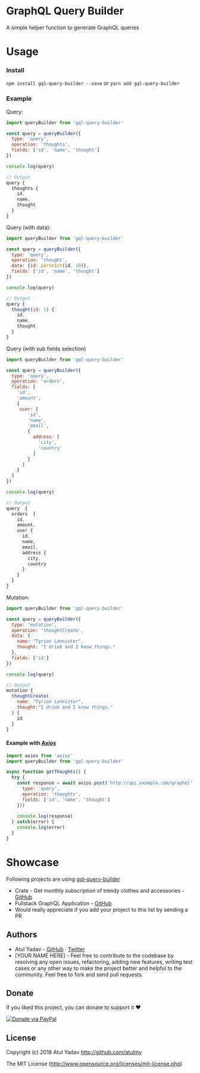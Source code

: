 # GraphQL Query Builder
A simple helper function to generate GraphQL queries

# Usage
### Install

`npm install gql-query-builder --save` or `yarn add gql-query-builder`

### Example

Query:
```javascript
import queryBuilder from 'gql-query-builder'

const query = queryBuilder({
  type: 'query',
  operation: 'thoughts',
  fields: ['id', 'name', 'thought']
})

console.log(query)

// Output
query {
  thoughts {
    id,
    name,
    thought
  }
}
```

Query (with data):
```javascript
import queryBuilder from 'gql-query-builder'

const query = queryBuilder({
  type: 'query',
  operation: 'thought',
  data: {id: parseInt(id, 10)},
  fields: ['id', 'name', 'thought']
})

console.log(query)

// Output
query {
  thought(id: 1) {
    id,
    name,
    thought
  }
}
```

Query (with sub fields selection)
```javascript
import queryBuilder from 'gql-query-builder'

const query = queryBuilder({
  type: 'query',
  operation: 'orders',
  fields: [
    'id',
    'amount',
    {
     user: [
        'id',
        'name',
        'email',
        {
          address: [
            'city',
            'country'
          ]
        }
      ]
    }
  ]
})

console.log(query)

// Output
query  {
  orders  {
    id, 
    amount, 
    user { 
      id, 
      name, 
      email, 
      address { 
        city, 
        country 
      } 
    }
  }
}
```

Mutation:
```javascript
import queryBuilder from 'gql-query-builder'

const query = queryBuilder({
  type: 'mutation', 
  operation: 'thoughtCreate', 
  data: { 
    name: "Tyrion Lannister", 
    thought: "I drink and I know things." 
  }, 
  fields: ['id']
})

console.log(query)

// Output
mutation {
  thoughtCreate(
    name: "Tyrion Lannister", 
    thought:"I drink and I know things."
  ) {
    id
  }
}
```

#### Example with [Axios](https://github.com/axios/axios)

```javascript
import axios from 'axios'
import queryBuilder from 'gql-query-builder'

async function getThoughts() {
  try {
    const response = await axios.post('http://api.example.com/graphql', queryBuilder({
      type: 'query',
      operation: 'thoughts',
      fields: ['id', 'name', 'thought']
    }))
    
    console.log(response)
  } catch(error) {
    console.log(error)
  }
}

```

# Showcase
Following projects are using [gql-query-builder](https://github.com/atulmy/gql-query-builder)
- Crate - Get monthly subscription of trendy clothes and accessories - [GitHub](https://github.com/atulmy/crate)
- Fullstack GraphQL Application - [GitHub](https://github.com/atulmy/fullstack-graphql)
- Would really appreciate if you add your project to this list by sending a PR


## Authors
- Atul Yadav - [GitHub](https://github.com/atulmy) · [Twitter](https://twitter.com/atulmy)
- [YOUR NAME HERE] - Feel free to contribute to the codebase by resolving any open issues, refactoring, adding new features, writing test cases or any other way to make the project better and helpful to the community. Feel free to fork and send pull requests.


## Donate
If you liked this project, you can donate to support it ❤️

[![Donate via PayPal](https://raw.githubusercontent.com/atulmy/atulmy.github.io/master/images/mix/paypal-me-smaller.png)](http://paypal.me/atulmy)


## License
Copyright (c) 2018 Atul Yadav http://github.com/atulmy

The MIT License (http://www.opensource.org/licenses/mit-license.php)
